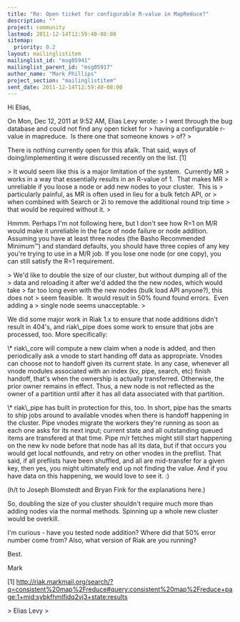 ```yaml
---
title: "Re: Open ticket for configurable R-value in MapReduce?"
description: ""
project: community
lastmod: 2011-12-14T12:59:40-08:00
sitemap:
  priority: 0.2
layout: mailinglistitem
mailinglist_id: "msg05941"
mailinglist_parent_id: "msg05917"
author_name: "Mark Phillips"
project_section: "mailinglistitem"
sent_date: 2011-12-14T12:59:40-08:00
---
```



Hi Elias,

On Mon, Dec 12, 2011 at 9:52 AM, Elias Levy  wrote:
&gt; I went through the bug database and could not find any open ticket for
&gt; having a configurable r-value in mapreduce.  Is there one that someone knows
&gt; of?
&gt;

There is nothing currently open for this afaik. That said, ways of
doing/implementing it were discussed recently on the list. [1]

&gt; It would seem like this is a major limitation of the system.  Currently MR
&gt; works in a way that essentially results in an R-value of 1.  That makes MR
&gt; unreliable if you loose a node or add new nodes to your cluster.  This is
&gt; particularly painful, as MR is often used in lieu for a bulk fetch API, or
&gt; when combined with Search or 2i to remove the additional round trip time
&gt; that would be required without it.
&gt;

Hmmm. Perhaps I'm not following here, but I don't see how R=1 on M/R
would make it unreliable in the face of node failure or node addition.
Assuming you have at least three nodes (the Basho Recommended
Minimum™) and standard defaults, you should have three copies of any
key you're trying to use in a M/R job. If you lose one node (or one
copy), you can still satisfy the R=1 requirement.

&gt; We'd like to double the size of our cluster, but without dumping all of the
&gt; data and reloading it after we'd added the the new nodes, which would take
&gt; far too long even with the new nodes (bulk load API anyone?), this does not
&gt; seem feasible.  It would result in 50% found found errors.  Even adding a
&gt; single node seems unacceptable.
&gt;

We did some major work in Riak 1.x to ensure that node additions
didn't result in 404's, and riak\\_pipe does some work to ensure that
jobs are processed, too. More specifically:

\\* riak\\_core will compute a new claim when a node is added, and then
periodically ask a vnode to start handing off data as appropriate.
Vnodes can choose not to handoff given its current state. In any case,
whenever all vnode modules associated with an index (kv, pipe, search,
etc) finish handoff, that's when the ownership is actually
transferred. Otherwise, the prior owner remains in effect. Thus, a new
node is not reflected as the owner of a partition until after it has
all data associated with that partition.

\\* riak\\_pipe has built in protection for this, too. In short, pipe has
the smarts to ship jobs around to available vnodes when there is
handoff happening in the cluster. Pipe vnodes migrate the workers
they're running as soon as each one asks for its next input; current
state and all outstanding queued items are transfered at that time.
Pipe m/r fetches might still start happening on the new kv node before
that node has all its data, but if that occurs you would get local
notfounds, and retry on other vnodes in the preflist. That said, if
all preflists have been shuffled, and all are mid-transfer for a given
key, then yes, you might ultimately end up not finding the value. And
if you have data on this happening, we would love to see it. :)

(h/t to Joseph Blomstedt and Bryan Fink for the explanations here.)

So, doubling the size of you cluster shouldn't require much more than
adding nodes via the normal methods. Spinning up a whole new cluster
would be overkill.

I'm curious - have you tested node addition? Where did that 50% error
number come from? Also, what version of Riak are you running?

Best.

Mark

[1] 
http://riak.markmail.org/search/?q=consistent%20map%2Freduce#query:consistent%20map%2Freduce+page:1+mid:sybkfhmlfidq2vj3+state:results


&gt; Elias Levy
&gt;
